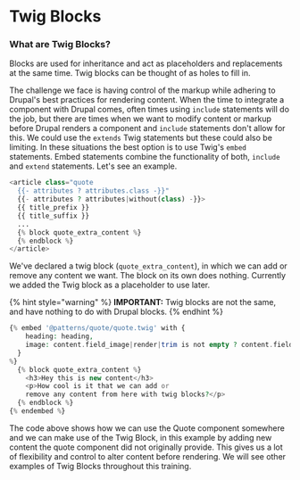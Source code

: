 # Twig Blocks

### What are Twig Blocks?

Blocks are used for inheritance and act as placeholders and replacements at the same time. Twig blocks can be thought of as holes to fill in.

The challenge we face is having control of the markup while adhering to Drupal's best practices for rendering content. When the time to integrate a component with Drupal comes, often times using `include` statements will do the job, but there are times when we want to modify content or markup before Drupal renders a component and `include` statements don't allow for this. We could use the `extends` Twig statements but these could also be limiting. In these situations the best option is to use Twig's `embed` statements.  Embed statements combine the functionality of both, `include` and `extend` statements. Let's see an example.

```php
<article class="quote
  {{- attributes ? attributes.class -}}"
  {{- attributes ? attributes|without(class) -}}>
  {{ title_prefix }}
  {{ title_suffix }}
  ...
  {% block quote_extra_content %}
  {% endblock %}
</article>
```

We've declared a twig block \(`quote_extra_content`\), in which we can add or remove any content we want. The block on its own does nothing. Currently we added the Twig block as a placeholder to use later.

{% hint style="warning" %}
**IMPORTANT:** Twig blocks are not the same, and have nothing to do with Drupal blocks.
{% endhint %}

```php
{% embed '@patterns/quote/quote.twig' with {
    heading: heading,
    image: content.field_image|render|trim is not empty ? content.field_image,
  }
%}
  {% block quote_extra_content %}
    <h3>Hey this is new content</h3>
    <p>How cool is it that we can add or
    remove any content from here with twig blocks?</p>
  {% endblock %}
{% endembed %}
```

The code above shows how we can use the Quote component somewhere and we can make use of the Twig Block, in this example by adding new content the quote component did not originally provide.  This gives us a lot of flexibility and control to alter content before rendering.  We will see other examples of Twig Blocks  throughout this training.

